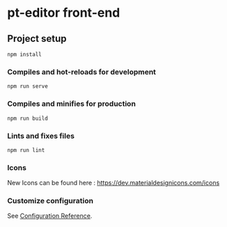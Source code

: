 # pt-editor front-end

## Project setup
```
npm install
```

### Compiles and hot-reloads for development
```
npm run serve
```

### Compiles and minifies for production
```
npm run build
```

### Lints and fixes files
```
npm run lint
```

### Icons
New Icons can be found here : https://dev.materialdesignicons.com/icons

### Customize configuration
See [Configuration Reference](https://cli.vuejs.org/config/).
